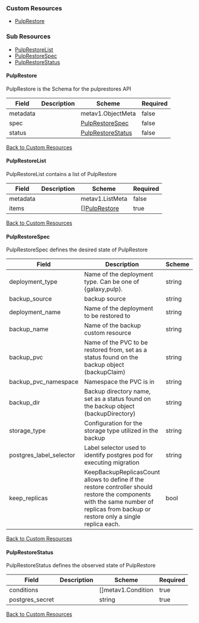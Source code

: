 
### Custom Resources

* [PulpRestore](#pulprestore)

### Sub Resources

* [PulpRestoreList](#pulprestorelist)
* [PulpRestoreSpec](#pulprestorespec)
* [PulpRestoreStatus](#pulprestorestatus)

#### PulpRestore

PulpRestore is the Schema for the pulprestores API

| Field | Description | Scheme | Required |
| ----- | ----------- | ------ | -------- |
| metadata |  | metav1.ObjectMeta | false |
| spec |  | [PulpRestoreSpec](#pulprestorespec) | false |
| status |  | [PulpRestoreStatus](#pulprestorestatus) | false |

[Back to Custom Resources](#custom-resources)

#### PulpRestoreList

PulpRestoreList contains a list of PulpRestore

| Field | Description | Scheme | Required |
| ----- | ----------- | ------ | -------- |
| metadata |  | metav1.ListMeta | false |
| items |  | [][PulpRestore](#pulprestore) | true |

[Back to Custom Resources](#custom-resources)

#### PulpRestoreSpec

PulpRestoreSpec defines the desired state of PulpRestore

| Field | Description | Scheme | Required |
| ----- | ----------- | ------ | -------- |
| deployment_type | Name of the deployment type. Can be one of {galaxy,pulp}. | string | true |
| backup_source | backup source | string | true |
| deployment_name | Name of the deployment to be restored to | string | true |
| backup_name | Name of the backup custom resource | string | true |
| backup_pvc | Name of the PVC to be restored from, set as a status found on the backup object (backupClaim) | string | true |
| backup_pvc_namespace | Namespace the PVC is in | string | true |
| backup_dir | Backup directory name, set as a status found on the backup object (backupDirectory) | string | true |
| storage_type | Configuration for the storage type utilized in the backup | string | true |
| postgres_label_selector | Label selector used to identify postgres pod for executing migration | string | true |
| keep_replicas | KeepBackupReplicasCount allows to define if the restore controller should restore the components with the same number of replicas from backup or restore only a single replica each. | bool | true |

[Back to Custom Resources](#custom-resources)

#### PulpRestoreStatus

PulpRestoreStatus defines the observed state of PulpRestore

| Field | Description | Scheme | Required |
| ----- | ----------- | ------ | -------- |
| conditions |  | []metav1.Condition | true |
| postgres_secret |  | string | true |

[Back to Custom Resources](#custom-resources)
